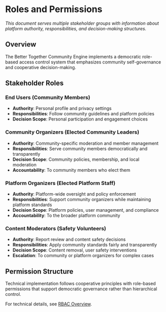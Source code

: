 # Roles and Permissions

*This document serves multiple stakeholder groups with information about platform authority, responsibilities, and decision-making structures.*

## Overview
The Better Together Community Engine implements a democratic role-based access control system that emphasizes community self-governance and cooperative decision-making.

## Stakeholder Roles

### End Users (Community Members)
- **Authority**: Personal profile and privacy settings
- **Responsibilities**: Follow community guidelines and platform policies
- **Decision Scope**: Personal participation and engagement choices

### Community Organizers (Elected Community Leaders)
- **Authority**: Community-specific moderation and member management
- **Responsibilities**: Serve community members democratically and transparently  
- **Decision Scope**: Community policies, membership, and local moderation
- **Accountability**: To community members who elect them

### Platform Organizers (Elected Platform Staff)
- **Authority**: Platform-wide oversight and policy enforcement
- **Responsibilities**: Support community organizers while maintaining platform standards
- **Decision Scope**: Platform policies, user management, and compliance
- **Accountability**: To the broader platform community

### Content Moderators (Safety Volunteers)
- **Authority**: Report review and content safety decisions
- **Responsibilities**: Apply community standards fairly and transparently
- **Decision Scope**: Content removal, user safety interventions
- **Escalation**: To community or platform organizers for complex cases

## Permission Structure
Technical implementation follows cooperative principles with role-based permissions that support democratic governance rather than hierarchical control.

For technical details, see [RBAC Overview](../developers/architecture/authorization_system.md).
